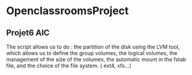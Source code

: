 # OpenclassroomsProject

## Projet6 AIC 

The script allows us to do :
the partition of the disk using the LVM tool, which allows us to define the group volumes, the logical volumes, the management of the size of the volumes, the automatic mount in the fstab file, and the choice of the file system. ( ext4, xfs...)
